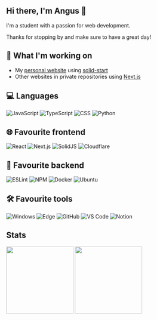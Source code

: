 ## Hi there, I'm Angus 👋

I'm a student with a passion for web development.

Thanks for stopping by and make sure to have a great day!

## 🔭 What I'm working on
- My [personal website](https://github.com/ajhawkings/hawkings.me) using [solid-start](https://github.com/solidjs/solid-start)
- Other websites in private repositories using [Next.js](https://github.com/vercel/next.js)

## 💻 Languages
![JavaScript](https://img.shields.io/badge/javascript-%23323330.svg?style=for-the-badge&logo=javascript&logoColor=%23F7DF1E)
![TypeScript](https://img.shields.io/badge/typescript-%23007ACC.svg?style=for-the-badge&logo=typescript&logoColor=white)
![CSS](https://img.shields.io/badge/css-%231572B6.svg?style=for-the-badge&logo=css3&logoColor=white)
![Python](https://img.shields.io/badge/python-3670A0?style=for-the-badge&logo=python&logoColor=ffdd54)

## 🌐 Favourite frontend
![React](https://img.shields.io/badge/react-%2320232a.svg?style=for-the-badge&logo=react&logoColor=%2361DAFB)
![Next.js](https://img.shields.io/badge/Next-black?style=for-the-badge&logo=next.js&logoColor=white)
![SolidJS](https://img.shields.io/badge/SolidJS-043270?style=for-the-badge&logo=solid&logoColor=white)
![Cloudflare](https://img.shields.io/badge/Cloudflare-F38020?style=for-the-badge&logo=Cloudflare&logoColor=white)

## 💾 Favourite backend
![ESLint](https://img.shields.io/badge/ESLint-4B3263?style=for-the-badge&logo=eslint&logoColor=white)
![NPM](https://img.shields.io/badge/NPM-%23000000.svg?style=for-the-badge&logo=npm&logoColor=white)
![Docker](https://img.shields.io/badge/docker-%230db7ed.svg?style=for-the-badge&logo=docker&logoColor=white)
![Ubuntu](https://img.shields.io/badge/Ubuntu-E95420?style=for-the-badge&logo=ubuntu&logoColor=white)

## 🛠️ Favourite tools
![Windows](https://img.shields.io/badge/Windows-0078D6?style=for-the-badge&logo=windows&logoColor=white)
![Edge](https://img.shields.io/badge/Edge-0078D7?style=for-the-badge&logo=Microsoft-edge&logoColor=white)
![GitHub](https://img.shields.io/badge/github-%23121011.svg?style=for-the-badge&logo=github&logoColor=white)
![VS Code](https://img.shields.io/badge/VS%20Code-0078d7.svg?style=for-the-badge&logo=visual-studio-code&logoColor=white)
![Notion](https://img.shields.io/badge/Notion-%23000000.svg?style=for-the-badge&logo=notion&logoColor=white)

## Stats

<div>
  <img height=180 src="https://github-readme-stats.vercel.app/api?username=ajhawkings&count_private=true&show_icons=true&include_all_commits=true&hide=stars" />
  <img height=180 src="https://github-readme-stats.vercel.app/api/top-langs/?username=ajhawkings&layout=compact&exclude_repo=games,terminal-documentation" />
<div>
